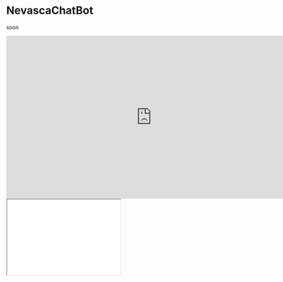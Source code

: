 # NevascaChatBot
soon 

<iframe width="768" height="432" src="https://miro.com/app/live-embed/o9J_lW-QCKw=/?moveToViewport=-3344,-379,8700,3851" frameBorder="0" scrolling="no" allowFullScreen></iframe>
<iframe src="demo_iframe.htm" style="height:200px;width:300px;" title="Iframe Example"></iframe>
